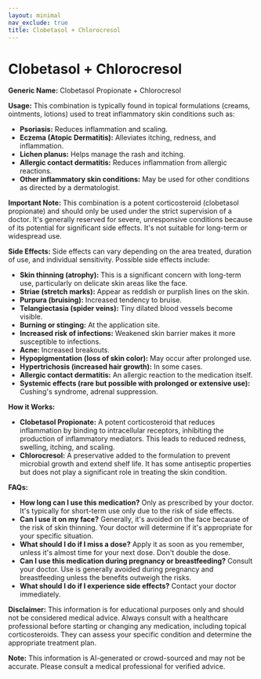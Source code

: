 ```yaml
---
layout: minimal
nav_exclude: true
title: Clobetasol + Chlorocresol
---
```


# Clobetasol + Chlorocresol

**Generic Name:** Clobetasol Propionate + Chlorocresol

**Usage:** This combination is typically found in topical formulations (creams, ointments, lotions) used to treat inflammatory skin conditions such as:

* **Psoriasis:**  Reduces inflammation and scaling.
* **Eczema (Atopic Dermatitis):** Alleviates itching, redness, and inflammation.
* **Lichen planus:**  Helps manage the rash and itching.
* **Allergic contact dermatitis:**  Reduces inflammation from allergic reactions.
* **Other inflammatory skin conditions:**  May be used for other conditions as directed by a dermatologist.

**Important Note:**  This combination is a potent corticosteroid (clobetasol propionate) and should only be used under the strict supervision of a doctor.  It's generally reserved for severe, unresponsive conditions because of its potential for significant side effects.  It's not suitable for long-term or widespread use.

**Side Effects:**  Side effects can vary depending on the area treated, duration of use, and individual sensitivity.  Possible side effects include:

* **Skin thinning (atrophy):**  This is a significant concern with long-term use, particularly on delicate skin areas like the face.
* **Striae (stretch marks):**  Appear as reddish or purplish lines on the skin.
* **Purpura (bruising):**  Increased tendency to bruise.
* **Telangiectasia (spider veins):**  Tiny dilated blood vessels become visible.
* **Burning or stinging:**  At the application site.
* **Increased risk of infections:**  Weakened skin barrier makes it more susceptible to infections.
* **Acne:**  Increased breakouts.
* **Hypopigmentation (loss of skin color):**  May occur after prolonged use.
* **Hypertrichosis (increased hair growth):**  In some cases.
* **Allergic contact dermatitis:**  An allergic reaction to the medication itself.
* **Systemic effects (rare but possible with prolonged or extensive use):**  Cushing's syndrome, adrenal suppression.


**How it Works:**

* **Clobetasol Propionate:** A potent corticosteroid that reduces inflammation by binding to intracellular receptors, inhibiting the production of inflammatory mediators. This leads to reduced redness, swelling, itching, and scaling.
* **Chlorocresol:** A preservative added to the formulation to prevent microbial growth and extend shelf life. It has some antiseptic properties but does not play a significant role in treating the skin condition.


**FAQs:**

* **How long can I use this medication?** Only as prescribed by your doctor.  It's typically for short-term use only due to the risk of side effects.
* **Can I use it on my face?**  Generally, it's avoided on the face because of the risk of skin thinning.  Your doctor will determine if it's appropriate for your specific situation.
* **What should I do if I miss a dose?**  Apply it as soon as you remember, unless it's almost time for your next dose. Don't double the dose.
* **Can I use this medication during pregnancy or breastfeeding?** Consult your doctor.  Use is generally avoided during pregnancy and breastfeeding unless the benefits outweigh the risks.
* **What should I do if I experience side effects?**  Contact your doctor immediately.


**Disclaimer:** This information is for educational purposes only and should not be considered medical advice. Always consult with a healthcare professional before starting or changing any medication, including topical corticosteroids.  They can assess your specific condition and determine the appropriate treatment plan.


**Note:** This information is AI-generated or crowd-sourced and may not be accurate. Please consult a medical professional for verified advice.